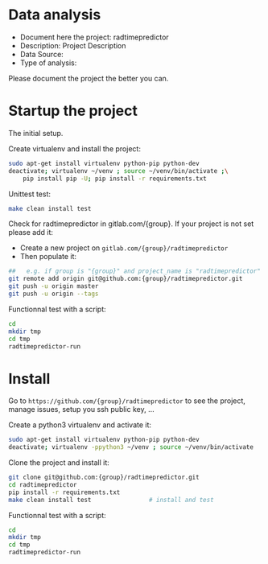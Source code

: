 # Data analysis
- Document here the project: radtimepredictor
- Description: Project Description
- Data Source:
- Type of analysis:

Please document the project the better you can.

# Startup the project

The initial setup.

Create virtualenv and install the project:
```bash
sudo apt-get install virtualenv python-pip python-dev
deactivate; virtualenv ~/venv ; source ~/venv/bin/activate ;\
    pip install pip -U; pip install -r requirements.txt
```

Unittest test:
```bash
make clean install test
```

Check for radtimepredictor in gitlab.com/{group}.
If your project is not set please add it:

- Create a new project on `gitlab.com/{group}/radtimepredictor`
- Then populate it:

```bash
##   e.g. if group is "{group}" and project_name is "radtimepredictor"
git remote add origin git@github.com:{group}/radtimepredictor.git
git push -u origin master
git push -u origin --tags
```

Functionnal test with a script:

```bash
cd
mkdir tmp
cd tmp
radtimepredictor-run
```

# Install

Go to `https://github.com/{group}/radtimepredictor` to see the project, manage issues,
setup you ssh public key, ...

Create a python3 virtualenv and activate it:

```bash
sudo apt-get install virtualenv python-pip python-dev
deactivate; virtualenv -ppython3 ~/venv ; source ~/venv/bin/activate
```

Clone the project and install it:

```bash
git clone git@github.com:{group}/radtimepredictor.git
cd radtimepredictor
pip install -r requirements.txt
make clean install test                # install and test
```
Functionnal test with a script:

```bash
cd
mkdir tmp
cd tmp
radtimepredictor-run
```
